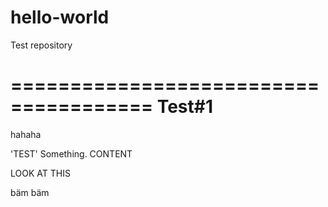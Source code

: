 
# hello-world
Test repository

======================================
Test#1 
======================================
hahaha

'TEST' Something. 
CONTENT

LOOK AT THIS

bäm bäm
